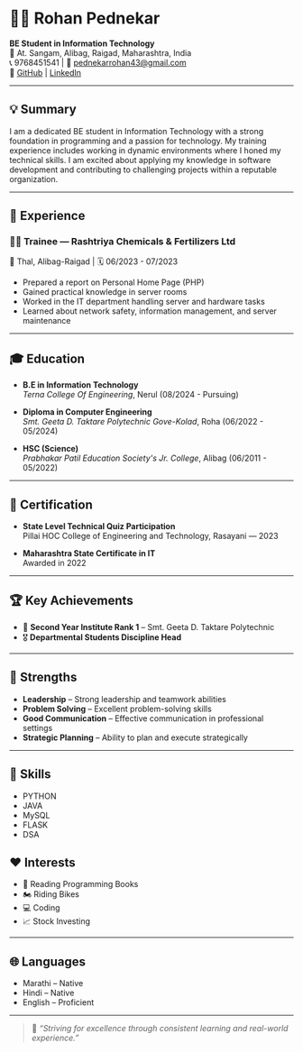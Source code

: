 # 👨‍💻 Rohan Pednekar

**BE Student in Information Technology**  
📍 At. Sangam, Alibag, Raigad, Maharashtra, India  
📞 9768451541 | 📧 pednekarrohan43@gmail.com  
🔗 [GitHub](https://github.com/your-username) | [LinkedIn](https://linkedin.com/in/your-profile)  

---

## 💡 Summary

I am a dedicated BE student in Information Technology with a strong foundation in programming and a passion for technology. My training experience includes working in dynamic environments where I honed my technical skills. I am excited about applying my knowledge in software development and contributing to challenging projects within a reputable organization.

---

## 💼 Experience

### 👨‍🔧 Trainee — Rashtriya Chemicals & Fertilizers Ltd  
📍 Thal, Alibag-Raigad | 🗓️ 06/2023 - 07/2023  

- Prepared a report on Personal Home Page (PHP)
- Gained practical knowledge in server rooms
- Worked in the IT department handling server and hardware tasks
- Learned about network safety, information management, and server maintenance

---

## 🎓 Education

- **B.E in Information Technology**  
  *Terna College Of Engineering*, Nerul (08/2024 - Pursuing)

- **Diploma in Computer Engineering**  
  *Smt. Geeta D. Taktare Polytechnic Gove-Kolad*, Roha (06/2022 - 05/2024)

- **HSC (Science)**  
  *Prabhakar Patil Education Society's Jr. College*, Alibag (06/2011 - 05/2022)

---

## 🏅 Certification

- **State Level Technical Quiz Participation**  
  Pillai HOC College of Engineering and Technology, Rasayani — 2023

- **Maharashtra State Certificate in IT**  
  Awarded in 2022

---

## 🏆 Key Achievements

- 🥇 **Second Year Institute Rank 1** – Smt. Geeta D. Taktare Polytechnic  
- 🎖️ **Departmental Students Discipline Head**

---

## 🧠 Strengths

- **Leadership** – Strong leadership and teamwork abilities  
- **Problem Solving** – Excellent problem-solving skills  
- **Good Communication** – Effective communication in professional settings  
- **Strategic Planning** – Ability to plan and execute strategically  

---

## 🧰 Skills

- PYTHON 
- JAVA  
- MySQL
- FLASK
- DSA  


## ❤️ Interests

- 📘 Reading Programming Books  
- 🏍️ Riding Bikes  
- 💻 Coding  
- 📈 Stock Investing

---

## 🌐 Languages

- Marathi – Native  
- Hindi – Native  
- English – Proficient

---

> 📌 *“Striving for excellence through consistent learning and real-world experience.”*

